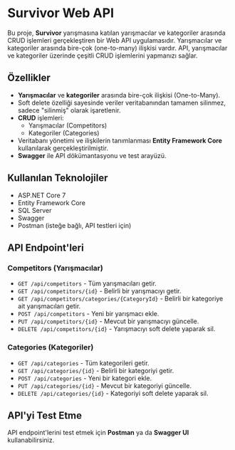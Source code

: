 # Survivor Web API

Bu proje, **Survivor** yarışmasına katılan yarışmacılar ve kategoriler arasında CRUD işlemleri gerçekleştiren bir Web API uygulamasıdır. Yarışmacılar ve kategoriler arasında bire-çok (one-to-many) ilişkisi vardır. API, yarışmacılar ve kategoriler üzerinde çeşitli CRUD işlemlerini yapmanızı sağlar.

## Özellikler

- **Yarışmacılar** ve **kategoriler** arasında bire-çok ilişkisi (One-to-Many).
- Soft delete özelliği sayesinde veriler veritabanından tamamen silinmez, sadece "silinmiş" olarak işaretlenir.
- **CRUD** işlemleri:
  - Yarışmacılar (Competitors)
  - Kategoriler (Categories)
- Veritabanı yönetimi ve ilişkilerin tanımlanması **Entity Framework Core** kullanılarak gerçekleştirilmiştir.
- **Swagger** ile API dökümantasyonu ve test arayüzü.

## Kullanılan Teknolojiler

- ASP.NET Core 7
- Entity Framework Core
- SQL Server
- Swagger
- Postman (isteğe bağlı, API testleri için)

## API Endpoint'leri

### Competitors (Yarışmacılar)

- `GET /api/competitors` - Tüm yarışmacıları getir.
- `GET /api/competitors/{id}` - Belirli bir yarışmacıyı getir.
- `GET /api/competitors/categories/{CategoryId}` - Belirli bir kategoriye ait yarışmacıları getir.
- `POST /api/competitors` - Yeni bir yarışmacı ekle.
- `PUT /api/competitors/{id}` - Mevcut bir yarışmacıyı güncelle.
- `DELETE /api/competitors/{id}` - Yarışmacıyı soft delete yaparak sil.

### Categories (Kategoriler)

- `GET /api/categories` - Tüm kategorileri getir.
- `GET /api/categories/{id}` - Belirli bir kategoriyi getir.
- `POST /api/categories` - Yeni bir kategori ekle.
- `PUT /api/categories/{id}` - Mevcut bir kategoriyi güncelle.
- `DELETE /api/categories/{id}` - Kategoriyi soft delete yaparak sil.

## API'yi Test Etme

API endpoint'lerini test etmek için **Postman** ya da **Swagger UI** kullanabilirsiniz.
